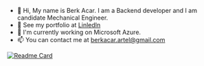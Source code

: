 - 👋 Hi, My name is Berk Acar. I am a Backend developer and I am candidate Mechanical Engineer.
- 👀 See my portfolio at <a href ="https://www.linkedin.com/in/berkacar/">LinledIn</a>
- 🌱 I'm currently working on Microsoft Azure.
- 📫 You can contact me at <a href="mailto:someone@example.com">berkacar.artel@gmail.com</a>

[![Readme Card](https://github-readme-stats.vercel.app/api/pin/?username=berkacardev&repo=github-readme-stats)](https://github.com/anuraghazra/github-readme-stats)
